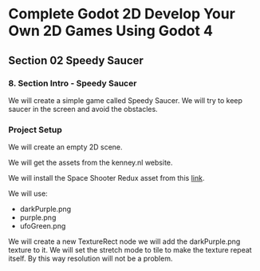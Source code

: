 # Complete Godot 2D Develop Your Own 2D Games Using Godot 4

## Section 02 Speedy Saucer

### 8. Section Intro - Speedy Saucer

We will create a simple game called Speedy Saucer. We will try to keep saucer in the screen and avoid the obstacles.

### Project Setup

We will create an empty 2D scene.

We will get the assets from the kenney.nl website.

We will install the Space Shooter Redux asset from this [link](https://kenney.nl/assets/space-shooter-redux).

We will use:

- darkPurple.png
- purple.png
- ufoGreen.png

We will create a new TextureRect node we will add the darkPurple.png texture to it. We will set the stretch mode to tile to make the texture repeat itself. By this way resolution will not be a problem.

